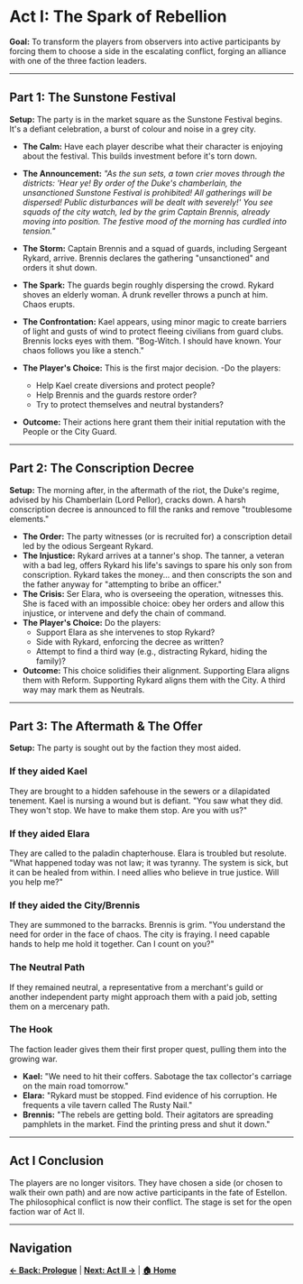 # Act I: The Spark of Rebellion

**Goal:** To transform the players from observers into active participants by forcing them to choose a side in the escalating conflict, forging an alliance with one of the three faction leaders.

---

## Part 1: The Sunstone Festival

**Setup:** The party is in the market square as the Sunstone Festival begins. It's a defiant celebration, a burst of colour and noise in a grey city.

- **The Calm:** Have each player describe what their character is enjoying about the festival. This builds investment before it's torn down.
- **The Announcement:**
*"As the sun sets, a town crier moves through the districts: 'Hear ye! By order of the Duke's chamberlain, the unsanctioned Sunstone Festival is prohibited! All gatherings will be dispersed! Public disturbances will be dealt with severely!' You see squads of the city watch, led by the grim Captain Brennis, already moving into position. The festive mood of the morning has curdled into tension."*
 
- **The Storm:** Captain Brennis and a squad of guards, including Sergeant Rykard, arrive. Brennis declares the gathering "unsanctioned" and orders it shut down.
- **The Spark:** The guards begin roughly dispersing the crowd. Rykard shoves an elderly woman. A drunk reveller throws a punch at him. Chaos erupts.
- **The Confrontation:** Kael appears, using minor magic to create barriers of light and gusts of wind to protect fleeing civilians from guard clubs. Brennis locks eyes with them. "Bog-Witch. I should have known. Your chaos follows you like a stench."
- **The Player's Choice:** This is the first major decision.
-Do the players:
  - Help Kael create diversions and protect people?
  - Help Brennis and the guards restore order?
  - Try to protect themselves and neutral bystanders?
- **Outcome:** Their actions here grant them their initial reputation with the People or the City Guard.

---

## Part 2: The Conscription Decree



**Setup:** The morning after, in the aftermath of the riot, the Duke's regime, advised by his Chamberlain (Lord Pellor), cracks down. A harsh conscription decree is announced to fill the ranks and remove "troublesome elements."

- **The Order:** The party witnesses (or is recruited for) a conscription detail led by the odious Sergeant Rykard.
- **The Injustice:** Rykard arrives at a tanner's shop. The tanner, a veteran with a bad leg, offers Rykard his life's savings to spare his only son from conscription. Rykard takes the money... and then conscripts the son and the father anyway for "attempting to bribe an officer."
- **The Crisis:** Ser Elara, who is overseeing the operation, witnesses this. She is faced with an impossible choice: obey her orders and allow this injustice, or intervene and defy the chain of command.
- **The Player's Choice:** Do the players:
  - Support Elara as she intervenes to stop Rykard?
  - Side with Rykard, enforcing the decree as written?
  - Attempt to find a third way (e.g., distracting Rykard, hiding the family)?
- **Outcome:** This choice solidifies their alignment. Supporting Elara aligns them with Reform. Supporting Rykard aligns them with the City. A third way may mark them as Neutrals.

---

## Part 3: The Aftermath & The Offer

**Setup:** The party is sought out by the faction they most aided.

### If they aided Kael
They are brought to a hidden safehouse in the sewers or a dilapidated tenement. Kael is nursing a wound but is defiant. "You saw what they did. They won't stop. We have to make them stop. Are you with us?"

### If they aided Elara
They are called to the paladin chapterhouse. Elara is troubled but resolute. "What happened today was not law; it was tyranny. The system is sick, but it can be healed from within. I need allies who believe in true justice. Will you help me?"

### If they aided the City/Brennis
They are summoned to the barracks. Brennis is grim. "You understand the need for order in the face of chaos. The city is fraying. I need capable hands to help me hold it together. Can I count on you?"

### The Neutral Path
If they remained neutral, a representative from a merchant's guild or another independent party might approach them with a paid job, setting them on a mercenary path.

### The Hook
The faction leader gives them their first proper quest, pulling them into the growing war.

- **Kael:** "We need to hit their coffers. Sabotage the tax collector's carriage on the main road tomorrow."
- **Elara:** "Rykard must be stopped. Find evidence of his corruption. He frequents a vile tavern called The Rusty Nail."
- **Brennis:** "The rebels are getting bold. Their agitators are spreading pamphlets in the market. Find the printing press and shut it down."

---

## Act I Conclusion

The players are no longer visitors. They have chosen a side (or chosen to walk their own path) and are now active participants in the fate of Estellon. The philosophical conflict is now their conflict. The stage is set for the open faction war of Act II.

---

## Navigation

**[← Back: Prologue](../prologue.md)** | **[Next: Act II →](../act%20ii/act-ii.md)** | **[🏠 Home](../../README.md)**